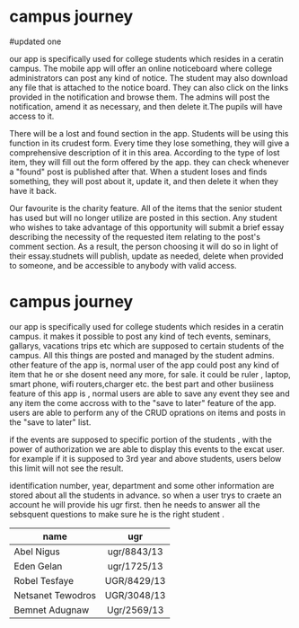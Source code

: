 
# campus journey 
#updated one

our app is specifically used for college students which resides in a ceratin campus. 
The mobile app will offer an online noticeboard where college administrators can post any kind of notice. The student may also download any file that is attached to the notice board. They can also click on the links provided in the notification and browse them. The admins will post the notification, amend it as necessary, and then delete it.The pupils will have access to it.

There will be a lost and found section in the app. Students will be using this function in its crudest form. Every time they lose something, they will give a comprehensive description of it in this area. According to the type of lost item, they will fill out the form offered by the app. they can check whenever a "found" post is published after that. When a student loses and finds something, they will post about it, update it, and then delete it when they have it back.

Our favourite is the charity feature. All of the items that the senior student has used but will no longer utilize are posted in this section. Any student who wishes to take advantage of this opportunity will submit a brief essay describing the necessity of the requested item relating to the post's comment section. As a result, the person choosing it will do so in light of their essay.studnets will publish, update as needed, delete when provided to someone, and be accessible to anybody with valid access.









# campus journey 
our app is specifically used for college students which resides in a ceratin campus. it makes it possible to post any kind of tech events, seminars, gallarys, vacations trips etc which are supposed to certain students of the campus. All this things are posted and managed by the student admins. other feature of the app is, normal user of the app could post any kind of item that he or she dosent need any more, for sale. it could be ruler , laptop, smart phone, wifi routers,charger etc. the best part and other busiiness feature of this app is , normal users are able to save any event they see and any item the come accross with to the "save to later" feature of the app. users are able to perform any of the CRUD oprations on items and posts in the "save to later" list. 

if the events are supposed to specific portion of the students , with the power of authorization we are able to display this events to the excat  user.  for example if it is supposed to 3rd year and above students, users below this limit will not see the result.

identification number, year, department and some other information are stored about all the students in advance. so when a user trys to craete an account he will provide his ugr first. then he needs to answer all the sebsquent questions to make sure he is the right student .

|name| ugr| 
| -------- | :-------:|
| Abel Nigus     | ugr/8843/13   |
|Eden Gelan     |  ugr/1725/13  |
|Robel Tesfaye | UGR/8429/13  |
| Netsanet Tewodros   | UGR/3048/13   |
|Bemnet Adugnaw | Ugr/2569/13  |
